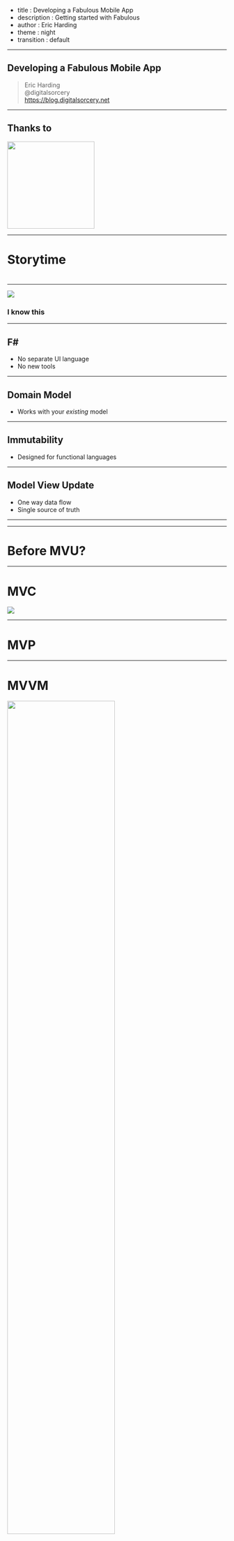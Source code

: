 - title : Developing a Fabulous Mobile App
- description : Getting started with Fabulous
- author : Eric Harding
- theme : night
- transition : default

***
<!-- theme: sky -->

## Developing a Fabulous Mobile App

> Eric Harding  
@digitalsorcery  
https://blog.digitalsorcery.net  

---

## Thanks to 
<img src="images/openfsharp.svg" width="200" />

***

# Storytime 
# <i class="fas fa-book"></i> 
<!-- Introduction to fabulous at the meetup -->

---
![](images/i-know-this.jpg)

### I know this
<!-- Even though Fabulous is relatively new
it feels familiar because most pieces stay the same
-->

---

## F#
* No separate UI language
* No new tools

---

## Domain Model
* Works with your _existing_ model
<!-- make illegal states unrepresentable -->

---

## Immutability
* Designed for functional languages
<!-- Never have to add a setter -->

---
## Model View Update
* One way data flow
* Single source of truth

---

***

# Before MVU?

---

# MVC

![](images/Abe_Simpson.png)
<!-- The classic UI pattern, 
MVC Smalltalk 79
40th birthday this year
Ask 5 developers what MVC is and you'll get 5 answers
-->

---

# MVP
<!-- when you do a talk on MVC --> 

---

# MVVM

<img src="images/MVVMPattern.png" width="70%" />

<!-- Accidental complexity
separate designer tooling
code like constructs (behaviors, converters)
-->

---

# MV_ 
> Where's the State?
> -- Jim Bennett

<!-- MV* talk about logic
does your __ have state?
MV_ can be a bit vague.  MVU is not vague.  You can tell by the type signatures 
-->

---

## Tech Support
![](images/hello_it.jpg)
<!--
Reboot to fix it is so ingrained...
I physically cut my fiber. It was sticking out of the ground and I could look at both ends.
They wouldn't send someone out to fix it until I had rebooted my modem.
-->

***

# MVU

![](images/model-view-update.svg)

---

# MVU

    Model -> (Msg->unit) -> Elements
    Model -> Msg -> Model

<!-- not vague -->

---

# Model 🗿
* The **only** state
* Immutable
* 🐛 Debugable

<!--
You can't hide state anywhere else
Debugging advantages
    - reproduce problems
    - serialize state
    - Time travel debugging
-->

---

# View 👀

    Model -> (Msg->unit) -> Lightweight Element Tree


<!-- Called every time
DSL
Easy refactoring
Live reload
-->

---

# Update ♻

    Model -> Msg -> Model

<!-- synchronous -->

---

# Example

---

    type Model =
        { count : int }

    type Msg =
        | Increment
        | Decrement

    let init () = { count = 0 }, Cmd.none

---

    let update msg model =
        match msg with
        | Increment -> { model with count = model.count + 1 }, Cmd.none
        | Decrement -> { model with count = model.count - 1 }, Cmd.none

---

    let view (model: Model) dispatch =
        View.ContentPage(
          content = 
            View.StackLayout(
                children = [ 
                    View.Label(text = sprintf "%d" model.count, 
                        widthRequest=200.0)
                    View.Button(text = "Increment", 
                        command = (fun () -> dispatch Increment))
                    View.Button(text = "Decrement", 
                        command = (fun () -> dispatch Decrement))
                ]))

---

# Scaling

---

# "Triplets"
<!-- fractal components -->

---

![](images/component_sample.png)

---

    type Model = 
      { counter : Counter.Model
        text : Reverser.Model }

---
    
    type Msg = 
        | CounterMsg of Counter.Msg 
        | ReverserMsg of Reverser.Msg

---

    let init () = 
        let cstate, ccmd = Counter.init()
        let rstate, rcmd = Reverser.init()
        { counter = cstate; text = rstate }, 
        Cmd.batch [Cmd.map CounterMsg ccmd; Cmd.map ReverserMsg rcmd]

---

    let update msg model =
        match msg with
        | CounterMsg m -> 
            let (cstate, ccmd) = Counter.update m model.counter
            { model with counter = cstate }, Cmd.map CounterMsg ccmd
        | ReverserMsg m -> 
            let (rstate, rcmd) = Reverser.update m model.text
            { model with text = rstate }, Cmd.map ReverserMsg rcmd

---

    let view (model: Model) dispatch =
        View.ContentPage(
          content = View.StackLayout(
            children = [ 
                Counter.view model.counter (CounterMsg>>dispatch)
                Reverser.view model.text (ReverserMsg>>dispatch)
            ]))

---

## When?
![](images/lazy.gif)
<!--
When should I break stuff up?
Break up view/update into functions constantly
In XAML this refactoring is painful, in f# it is not
-->

***

# Fabulous
## =
### MVU + Xamarin Forms
<!-- Established technology -->

---

# Diff & Patch
![](images/vdom.png)
<!--
Lightweight
New every time
Diff algorithm behind the scenes
-->

---

# Performance

    dependsOn model.Count (fun model count -> ...)

<!-- lazyView -->

***

# Xamarin Forms

A _Fabulous_ View

---

## Cross Platform

- <i class="fab fa-android"></i> Android
- <i class="fab fa-apple"></i> iOS
- <i class="fas fa-desktop"></i> Desktop

<!-- established tech -->

---

## Native Controls
* Native look & feel
* Native accessibility

---

### Complete underlying  API
### *and* 
### .NET BCL

---

## Where to look for help?

* Xamarin Forms documentation
* Elmish / Elm for patterns

***

# Experience 🎭
SameRoom

---
## Auth0

    type IAuthenticationService = 
        abstract member AuthenticateAsync : unit -> 
        Async<IdentityModel.OidcClient.LoginResult>

<!--
    implement interface for all platforms
-->

---

    let loginAuth0 onSuccess onFailure =
        let authenticationService = DependencyService.Get<IAuthenticationService>()
        let popForm = authenticationService.AuthenticateAsync()
        let success result =
            match handleLoginResult result with
            | Good r ->
                onSuccess { someId = r.IdToken }
            | Bad r -> 
                onFailure r.Error
        Async.StartWithContinuations (popForm, 
            success, onFailure, onFailure)

---

    let loginButton = 
        View.Button(
            text = "Login", 
            command=(fun _ -> 
                loginAuth0 
                    (LogInSucceeded>>dispatch) 
                    (LogInFailed>>dispatch)))

<!-- could also use a command -->

---

## Animations 
<!--
One of the big innovations of mobile
WPF / 16ms 
-->

---

<img src="images/sameroom/scanning2.gif" Width="450" />

---

    let pulseImage dispatch (image:Image) =
        async {
            for _ in 1..10 do
                let! _ = Async.AwaitTask (image.FadeTo(0.1, 500u))
                let! _ = Async.AwaitTask (image.FadeTo(1.0, 500u))
                ()
            dispatch <| GoToFoundUsers (ChatBot.createRandomUser())
        } |> Async.StartImmediate
<!-- maybe CancellationToken? -->

---
    let private flyIn (g:Grid) =
        g.TranslationY <- 500.
        g.TranslateTo(0., 0., 1000u, Easing.BounceOut)

    let view model dispatch =
        View.Grid(
            created = flyIn,
            children = [...])

<!-- animations triggered by messages -->

---

## External Data
* Commands
    - returns a message
* Subscriptions
    - dispatches multiple messages

---

<img src="images/sameroom/chat2.gif" Width="450" />

---

    let update model msg =
    ...
    | GoToConversation otherUser -> 
        { model with Page = Page.Conversation { OtherUser = otherUser; Messages = []; UnsentMessage = "" } },
        Support.delayMsg 1000 
            (ChatReceived <| 
                { Message.User = otherUser; 
                  Text = ChatBot.greeting model.User })
 
---

    let delayMsg milliseconds msg = Cmd.ofAsyncMsg (async {
        do! Async.Sleep milliseconds
        return msg
    })

---

## Xamarin Essentials

    type ILocationService =
        abstract member GetLocation : unit -> Location option

---

    let locationSub dispatch =
        let locationService = DependencyService.Get<ILocationService>()
        async {
            let loc = locationService.GetLocation()
            dispatch (Location loc)
            do! Async.Sleep 1000
        } |> Async.StartImmidiate

    ...
    Cmd.ofSub locationSub

***

# Questions?

> https://github.com/ericharding/fabulous_talk

